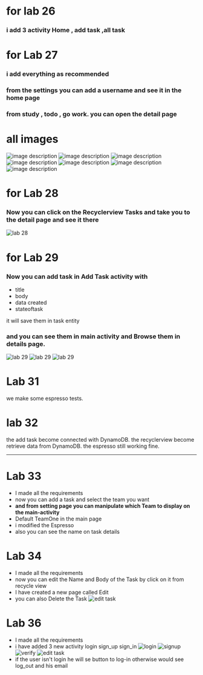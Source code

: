 # for lab 26
### i add 3 activity Home , add task ,all task


# for Lab 27 
### i add everything as recommended 
### from the settings you can add a username and see it in the home page
### from study , todo , go work. you can open the detail page
# all images
![image description](Screenshot_20231018-222212_taskmaster.jpg)
![image description](Screenshot_20231018-222217_taskmaster.jpg)
![image description](Screenshot_20231018-222220_taskmaster.jpg)
![image description](Screenshot_20231018-222225_taskmaster.jpg)
![image description](Screenshot_20231018-222233_taskmaster.jpg)
![image description](Screenshot_20231018-222949_taskmaster.jpg)
![image description](Screenshot_20231018-223215_taskmaster.jpg)

# for Lab 28
### Now you can click on the Recyclerview Tasks and take you to the detail page and see it there  
![lab 28](Screenshot_20231025_235040.png)


# for Lab 29
### Now you can add task in Add Task activity with  

- title
- body
- data created 
- stateoftask   

 it will save them in task entity
### and you can see them in main activity and Browse them in details page.
![lab 29](Screenshot_20231031_003931.png)
![lab 29](Screenshot_20231031_003946.png)
![lab 29](Screenshot_20231031_004343.png) 


# Lab 31 
we make some espresso tests.

# lab 32 
the add task become connected with DynamoDB.
the recyclerview become retrieve data from DynamoDB.
the espresso still working fine.

---

# Lab 33
* I made all the requirements
* now you can add a task and select the team you want
* **and from setting page you can manipulate which Team to display on the main-activity**
* Default TeamOne in the main page
* i modified the Espresso
* also you can see the name on task details



# Lab 34
* I made all the requirements
* now you can edit the Name and Body of the Task by click on it from recycle view
* I have created a new page called Edit
* you can also Delete the Task
![edit task](Screenshot_20231123_003356.png)


# Lab 36
* I made all the requirements
* i have added 3 new activity login sign_up sign_in
  ![login](loginP.png)
  ![signup](signupP.png)
  ![verify](verifyP.png)
  ![edit task](withlogin.png)
* if the user  isn't login  he will se button to log-in otherwise would see log_out and his email


 
 












